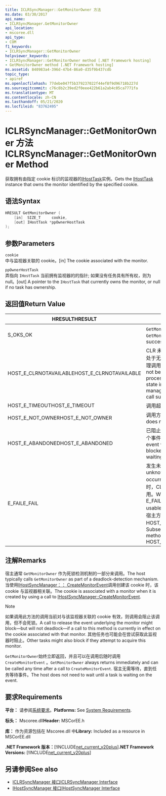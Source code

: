 ```yaml
---
title: ICLRSyncManager::GetMonitorOwner 方法
ms.date: 03/30/2017
api_name:
- ICLRSyncManager.GetMonitorOwner
api_location:
- mscoree.dll
api_type:
- COM
f1_keywords:
- ICLRSyncManager::GetMonitorOwner
helpviewer_keywords:
- ICLRSyncManager::GetMonitorOwner method [.NET Framework hosting]
- GetMonitorOwner method [.NET Framework hosting]
ms.assetid: 840983a4-396d-47b4-86a0-d35f9b437cdb
topic_type:
- apiref
ms.openlocfilehash: 77debe047f5b379237022f44ef8f9d96718b227d
ms.sourcegitcommit: c76c8b2c39ed2f0eee422b61a2ab4c05ca7771fa
ms.translationtype: MT
ms.contentlocale: zh-CN
ms.lasthandoff: 05/21/2020
ms.locfileid: "83762495"
---
```

# <a name="iclrsyncmanagergetmonitorowner-method"></a><span data-ttu-id="b239d-102">ICLRSyncManager::GetMonitorOwner 方法</span><span class="sxs-lookup"><span data-stu-id="b239d-102">ICLRSyncManager::GetMonitorOwner Method</span></span>
<span data-ttu-id="b239d-103">获取拥有由指定 cookie 标识的监视器的[IHostTask](ihosttask-interface.md)实例。</span><span class="sxs-lookup"><span data-stu-id="b239d-103">Gets the [IHostTask](ihosttask-interface.md) instance that owns the monitor identified by the specified cookie.</span></span>  
  
## <a name="syntax"></a><span data-ttu-id="b239d-104">语法</span><span class="sxs-lookup"><span data-stu-id="b239d-104">Syntax</span></span>  
  
```cpp  
HRESULT GetMonitorOwner (  
    [in]  SIZE_T     cookie,  
    [out] IHostTask *ppOwnerHostTask  
);  
```  
  
## <a name="parameters"></a><span data-ttu-id="b239d-105">参数</span><span class="sxs-lookup"><span data-stu-id="b239d-105">Parameters</span></span>  
 `cookie`  
 <span data-ttu-id="b239d-106">中与监视器关联的 cookie。</span><span class="sxs-lookup"><span data-stu-id="b239d-106">[in] The cookie associated with the monitor.</span></span>  
  
 `ppOwnerHostTask`  
 <span data-ttu-id="b239d-107">弄指向 `IHostTask` 当前拥有监视器的的指针; 如果没有任务具有所有权，则为 null。</span><span class="sxs-lookup"><span data-stu-id="b239d-107">[out] A pointer to the `IHostTask` that currently owns the monitor, or null if no task has ownership.</span></span>  
  
## <a name="return-value"></a><span data-ttu-id="b239d-108">返回值</span><span class="sxs-lookup"><span data-stu-id="b239d-108">Return Value</span></span>  
  
|<span data-ttu-id="b239d-109">HRESULT</span><span class="sxs-lookup"><span data-stu-id="b239d-109">HRESULT</span></span>|<span data-ttu-id="b239d-110">说明</span><span class="sxs-lookup"><span data-stu-id="b239d-110">Description</span></span>|  
|-------------|-----------------|  
|<span data-ttu-id="b239d-111">S_OK</span><span class="sxs-lookup"><span data-stu-id="b239d-111">S_OK</span></span>|<span data-ttu-id="b239d-112">`GetMonitorOwner`已成功返回。</span><span class="sxs-lookup"><span data-stu-id="b239d-112">`GetMonitorOwner` returned successfully.</span></span>|  
|<span data-ttu-id="b239d-113">HOST_E_CLRNOTAVAILABLE</span><span class="sxs-lookup"><span data-stu-id="b239d-113">HOST_E_CLRNOTAVAILABLE</span></span>|<span data-ttu-id="b239d-114">CLR 未加载到进程中，或 CLR 处于无法运行托管代码或成功处理调用的状态。</span><span class="sxs-lookup"><span data-stu-id="b239d-114">The CLR has not been loaded into a process, or the CLR is in a state in which it cannot run managed code or process the call successfully.</span></span>|  
|<span data-ttu-id="b239d-115">HOST_E_TIMEOUT</span><span class="sxs-lookup"><span data-stu-id="b239d-115">HOST_E_TIMEOUT</span></span>|<span data-ttu-id="b239d-116">调用超时。</span><span class="sxs-lookup"><span data-stu-id="b239d-116">The call timed out.</span></span>|  
|<span data-ttu-id="b239d-117">HOST_E_NOT_OWNER</span><span class="sxs-lookup"><span data-stu-id="b239d-117">HOST_E_NOT_OWNER</span></span>|<span data-ttu-id="b239d-118">调用方不拥有该锁。</span><span class="sxs-lookup"><span data-stu-id="b239d-118">The caller does not own the lock.</span></span>|  
|<span data-ttu-id="b239d-119">HOST_E_ABANDONED</span><span class="sxs-lookup"><span data-stu-id="b239d-119">HOST_E_ABANDONED</span></span>|<span data-ttu-id="b239d-120">已阻止的线程或纤程正在等待某个事件时，该事件被取消。</span><span class="sxs-lookup"><span data-stu-id="b239d-120">An event was canceled while a blocked thread or fiber was waiting on it.</span></span>|  
|<span data-ttu-id="b239d-121">E_FAIL</span><span class="sxs-lookup"><span data-stu-id="b239d-121">E_FAIL</span></span>|<span data-ttu-id="b239d-122">发生未知的灾难性故障。</span><span class="sxs-lookup"><span data-stu-id="b239d-122">An unknown catastrophic failure occurred.</span></span> <span data-ttu-id="b239d-123">当方法返回 E_FAIL 时，CLR 在该进程内将不再可用。</span><span class="sxs-lookup"><span data-stu-id="b239d-123">When a method returns E_FAIL, the CLR is no longer usable within the process.</span></span> <span data-ttu-id="b239d-124">对宿主方法的后续调用会返回 HOST_E_CLRNOTAVAILABLE。</span><span class="sxs-lookup"><span data-stu-id="b239d-124">Subsequent calls to hosting methods return HOST_E_CLRNOTAVAILABLE.</span></span>|  
  
## <a name="remarks"></a><span data-ttu-id="b239d-125">注解</span><span class="sxs-lookup"><span data-stu-id="b239d-125">Remarks</span></span>  
 <span data-ttu-id="b239d-126">宿主通常 `GetMonitorOwner` 作为死锁检测机制的一部分来调用。</span><span class="sxs-lookup"><span data-stu-id="b239d-126">The host typically calls `GetMonitorOwner` as part of a deadlock-detection mechanism.</span></span> <span data-ttu-id="b239d-127">当使用[IHostSyncManager：： CreateMonitorEvent](ihostsyncmanager-createmonitorevent-method.md)调用创建该 cookie 时，该 cookie 与监视器相关联。</span><span class="sxs-lookup"><span data-stu-id="b239d-127">The cookie is associated with a monitor when it is created by using a call to [IHostSyncManager::CreateMonitorEvent](ihostsyncmanager-createmonitorevent-method.md).</span></span>  
  
> [!NOTE]
> <span data-ttu-id="b239d-128">如果调用此方法的调用当前对与该监视器关联的 cookie 有效，则调用会阻止该调用，但不会死锁。</span><span class="sxs-lookup"><span data-stu-id="b239d-128">A call to release the event underlying the monitor might block—but will not deadlock—if a call to this method is currently in effect on the cookie associated with that monitor.</span></span> <span data-ttu-id="b239d-129">其他任务也可能会在尝试获取此监视器时阻止。</span><span class="sxs-lookup"><span data-stu-id="b239d-129">Other tasks might also block if they attempt to acquire this monitor.</span></span>  
  
 <span data-ttu-id="b239d-130">`GetMonitorOwner`始终立即返回，并且可以在调用后随时调用 `CreateMonitorEvent` 。</span><span class="sxs-lookup"><span data-stu-id="b239d-130">`GetMonitorOwner` always returns immediately and can be called any time after a call to `CreateMonitorEvent`.</span></span> <span data-ttu-id="b239d-131">宿主无需等待，直到任务等待事件。</span><span class="sxs-lookup"><span data-stu-id="b239d-131">The host does not need to wait until a task is waiting on the event.</span></span>  
  
## <a name="requirements"></a><span data-ttu-id="b239d-132">要求</span><span class="sxs-lookup"><span data-stu-id="b239d-132">Requirements</span></span>  
 <span data-ttu-id="b239d-133">**平台：** 请参阅[系统要求](../../get-started/system-requirements.md)。</span><span class="sxs-lookup"><span data-stu-id="b239d-133">**Platforms:** See [System Requirements](../../get-started/system-requirements.md).</span></span>  
  
 <span data-ttu-id="b239d-134">**标头：** Mscoree.dll</span><span class="sxs-lookup"><span data-stu-id="b239d-134">**Header:** MSCorEE.h</span></span>  
  
 <span data-ttu-id="b239d-135">**库：** 作为资源包括在 Mscoree.dll 中</span><span class="sxs-lookup"><span data-stu-id="b239d-135">**Library:** Included as a resource in MSCorEE.dll</span></span>  
  
 <span data-ttu-id="b239d-136">**.NET Framework 版本：**[!INCLUDE[net_current_v20plus](../../../../includes/net-current-v20plus-md.md)]</span><span class="sxs-lookup"><span data-stu-id="b239d-136">**.NET Framework Versions:** [!INCLUDE[net_current_v20plus](../../../../includes/net-current-v20plus-md.md)]</span></span>  
  
## <a name="see-also"></a><span data-ttu-id="b239d-137">另请参阅</span><span class="sxs-lookup"><span data-stu-id="b239d-137">See also</span></span>

- [<span data-ttu-id="b239d-138">ICLRSyncManager 接口</span><span class="sxs-lookup"><span data-stu-id="b239d-138">ICLRSyncManager Interface</span></span>](iclrsyncmanager-interface.md)
- [<span data-ttu-id="b239d-139">IHostSyncManager 接口</span><span class="sxs-lookup"><span data-stu-id="b239d-139">IHostSyncManager Interface</span></span>](ihostsyncmanager-interface.md)
